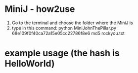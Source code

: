 # MiniJ - how2use
1. Go to the terminal and choose the folder where the MiniJ is
2. type in this command:
python MiniJohnThePillar.py 68e109f0f40ca72a15e05cc22786f8e6 md5 rockyou.txt

# example usage (the hash is HelloWorld)
